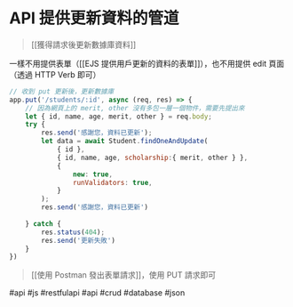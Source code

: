 # API 提供更新資料的管道
>[[獲得請求後更新數據庫資料]]

一樣不用提供表單（[[EJS 提供用戶更新的資料的表單]]），也不用提供 edit 頁面（透過 HTTP Verb 即可）
```js
// 收到 put 更新後，更新數據庫
app.put('/students/:id', async (req, res) => {
	// 因為網頁上的 merit, other 沒有多包一層一個物件，需要先提出來
	let { id, name, age, merit, other } = req.body;
	try {
		res.send('感謝您，資料已更新');
		let data = await Student.findOneAndUpdate(
			{ id },
			{ id, name, age, scholarship:{ merit, other } },
			{
				new: true,
				runValidators: true,
			}
		);
		res.send('感謝您，資料已更新')
		
	} catch {
		res.status(404);
		res.send('更新失敗')
	}
})
```

>[[使用 Postman 發出表單請求]]，使用 PUT 請求即可

#api #js #restfulapi #api #crud #database #json 